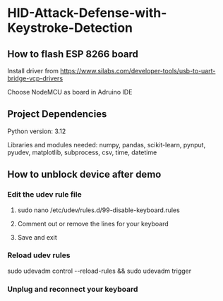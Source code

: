# HID-Attack-Defense-with-Keystroke-Detection

## How to flash ESP 8266 board
Install driver from https://www.silabs.com/developer-tools/usb-to-uart-bridge-vcp-drivers

Choose NodeMCU as board in Adruino IDE

## Project Dependencies
Python version: 3.12

Libraries and modules needed: numpy, pandas, scikit-learn, pynput, pyudev, matplotlib, subprocess, csv, time, datetime

## How to unblock device after demo
### Edit the udev rule file
1. sudo nano /etc/udev/rules.d/99-disable-keyboard.rules

2. Comment out or remove the lines for your keyboard

3. Save and exit

### Reload udev rules
sudo udevadm control --reload-rules && sudo udevadm trigger

### Unplug and reconnect your keyboard
